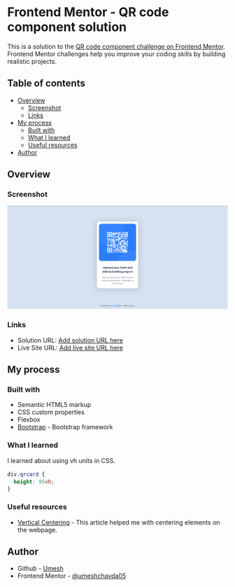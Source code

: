 # Frontend Mentor - QR code component solution

This is a solution to the [QR code component challenge on Frontend Mentor](https://www.frontendmentor.io/challenges/qr-code-component-iux_sIO_H). Frontend Mentor challenges help you improve your coding skills by building realistic projects. 

## Table of contents

- [Overview](#overview)
  - [Screenshot](#screenshot)
  - [Links](#links)
- [My process](#my-process)
  - [Built with](#built-with)
  - [What I learned](#what-i-learned)
  - [Useful resources](#useful-resources)
- [Author](#author)


## Overview

### Screenshot

![](images/screenshot.png)

### Links

- Solution URL: [Add solution URL here](https://your-solution-url.com)
- Live Site URL: [Add live site URL here](https://your-live-site-url.com)

## My process

### Built with

- Semantic HTML5 markup
- CSS custom properties
- Flexbox
- [Bootstrap](https://getbootstrap.com/) - Bootstrap framework


### What I learned

I learned about using vh units in CSS.

```css
div.qrcard {
  height: 95vh;
}
```


### Useful resources

- [Vertical Centering](https://blog.logrocket.com/13-ways-vertically-center-html-elements-css/) - This article helped me with centering elements on the webpage.


## Author

- Github - [Umesh](https://github.com/umeshchavda05)
- Frontend Mentor - [@umeshchavda05](https://www.frontendmentor.io/profile/umeshchavda05)
